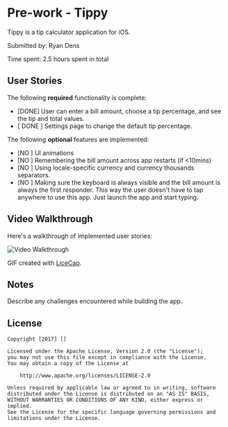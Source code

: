 # Pre-work - Tippy

Tippy is a tip calculator application for iOS.

Submitted by: Ryan Dens

Time spent: 2.5 hours spent in total

## User Stories

The following **required** functionality is complete:

* [DONE] User can enter a bill amount, choose a tip percentage, and see the tip and total values.
* [ DONE ] Settings page to change the default tip percentage.

The following **optional** features are implemented:
* [NO ] UI animations
* [NO ] Remembering the bill amount across app restarts (if <10mins)
* [NO ] Using locale-specific currency and currency thousands separators.
* [NO ] Making sure the keyboard is always visible and the bill amount is always the first responder. This way the user doesn't have to tap anywhere to use this app. Just launch the app and start typing.


## Video Walkthrough 

Here's a walkthrough of implemented user stories:

<img src='http://i.imgur.com/link/to/your/gif/file.gif' title='Video Walkthrough' width='' alt='Video Walkthrough' />

GIF created with [LiceCap](http://www.cockos.com/licecap/).

## Notes

Describe any challenges encountered while building the app.

## License

    Copyright [2017] []

    Licensed under the Apache License, Version 2.0 (the "License");
    you may not use this file except in compliance with the License.
    You may obtain a copy of the License at

        http://www.apache.org/licenses/LICENSE-2.0

    Unless required by applicable law or agreed to in writing, software
    distributed under the License is distributed on an "AS IS" BASIS,
    WITHOUT WARRANTIES OR CONDITIONS OF ANY KIND, either express or implied.
    See the License for the specific language governing permissions and
    limitations under the License.
